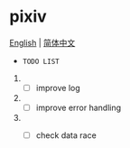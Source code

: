 # pixiv
[English](https://github.com/yfaimisaka/pixiv/blob/main/README.en.md) | [简体中文](https://github.com/yfaimisaka/pixiv/blob/main/README.zh-cn.md)

- `TODO LIST`
1. - [ ] improve log
2. - [ ] improve error handling
3. - [ ] check data race

